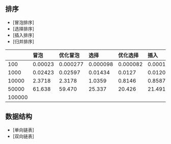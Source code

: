 ## 排序
* [冒泡排序]
* [选择排序]
* [插入排序]
* [归并排序]

||冒泡|优化冒泡|选择|优化选择|插入|归并|
|:---|:---|:---|:---|:---|:---|:---|
|100|0.00023|0.000277|0.000098|0.000082|0.000104|0.000192|
|1000|0.02423|0.02597|0.01434|0.0127|0.01208|0.0026|
|10000|2.3718|2.3178|1.0359|0.8146|0.8587|0.0222|
|50000|61.638|59.470|25.337|20.426|21.491|0.1248|
|100000||
## 数据结构
* [单向链表]
* [双向链表]
